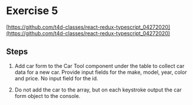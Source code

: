 # Exercise 5

[https://github.com/t4d-classes/react-redux-typescript_04272020](https://github.com/t4d-classes/react-redux-typescript_04272020)

## Steps

1. Add car form to the Car Tool component under the table to collect car data for a new car. Provide input fields for the make, model, year, color and price. No input field for the id.

2. Do not add the car to the array, but on each keystroke output the car form object to the console.